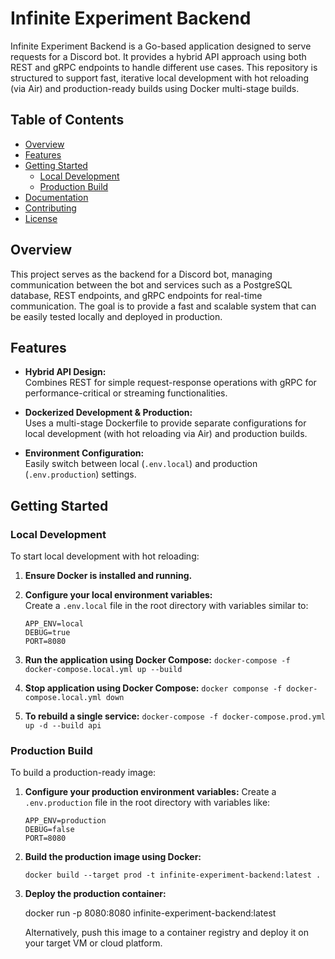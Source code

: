 # Infinite Experiment Backend

Infinite Experiment Backend is a Go-based application designed to serve requests for a Discord bot. It provides a hybrid API approach using both REST and gRPC endpoints to handle different use cases. This repository is structured to support fast, iterative local development with hot reloading (via Air) and production-ready builds using Docker multi-stage builds.

## Table of Contents

- [Overview](#overview)
- [Features](#features)
- [Getting Started](#getting-started)
  - [Local Development](#local-development)
  - [Production Build](#production-build)
- [Documentation](#documentation)
- [Contributing](#contributing)
- [License](#license)

## Overview

This project serves as the backend for a Discord bot, managing communication between the bot and services such as a PostgreSQL database, REST endpoints, and gRPC endpoints for real-time communication. The goal is to provide a fast and scalable system that can be easily tested locally and deployed in production.

## Features

- **Hybrid API Design:**  
  Combines REST for simple request-response operations with gRPC for performance-critical or streaming functionalities.

- **Dockerized Development & Production:**  
  Uses a multi-stage Dockerfile to provide separate configurations for local development (with hot reloading via Air) and production builds.

- **Environment Configuration:**  
  Easily switch between local (`.env.local`) and production (`.env.production`) settings.

## Getting Started

### Local Development

To start local development with hot reloading:

1. **Ensure Docker is installed and running.**
2. **Configure your local environment variables:**  
   Create a `.env.local` file in the root directory with variables similar to:
   ```env
   APP_ENV=local
   DEBUG=true
   PORT=8080
   ```
3. **Run the application using Docker Compose:**
    `docker-compose -f docker-compose.local.yml up --build`
4. **Stop application using Docker Compose:**
    `docker componse -f docker-compose.local.yml down`

5. **To rebuild a single service:**
    `docker-compose -f docker-compose.prod.yml up -d --build api`
    
### Production Build

To build a production-ready image:

1. **Configure your production environment variables:**
    Create a `.env.production` file in the root directory with variables like:
    ```env
    APP_ENV=production
    DEBUG=false
    PORT=8080
    ```
2. **Build the production image using Docker:**

    `docker build --target prod -t infinite-experiment-backend:latest .`

3. **Deploy the production container:**

    docker run -p 8080:8080 infinite-experiment-backend:latest

    Alternatively, push this image to a container registry and deploy it on your target VM or cloud platform.

